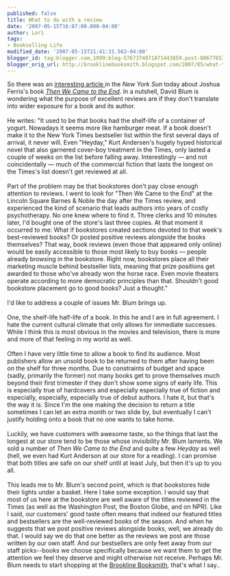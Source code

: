 ```yaml
---
published: false
title: What to do with a review
date: '2007-05-15T16:07:00.000-04:00'
author: Lori
tags:
- Bookselling Life
modified_date: '2007-05-15T21:41:31.563-04:00'
blogger_id: tag:blogger.com,1999:blog-5767374071871443859.post-8067765335802615651
blogger_orig_url: http://brooklinebooksmith.blogspot.com/2007/05/what-to-do-with-review.html
---
```


So there was an <a href="http://www.nysun.com/article/54492">interesting article </a>in the <em>New York Sun</em> today about Joshua Ferris's book <em><a href="http://brookline.booksense.com/NASApp/store/Search?s=results&initiate=yes&amp;ks=q&qsselect=KQ&amp;amp;title=&author=&amp;qstext=then+we+came+to+the+end">Then We Came to the End</a></em>. In a nutshell, David Blum is wondering what the purpose of excellent reviews are if they don't translate into wider exposure for a book and its author.<br /><br />He writes: "It used to be that books had the shelf-life of a container of yogurt. Nowadays it seems more like hamburger meat. If a book doesn't make it to the New York Times bestseller list within the first several days of arrival, it never will. Even "Heyday," Kurt Andersen's hugely hyped historical novel that also garnered cover-boy treatment in the Times, only lasted a couple of weeks on the list before falling away. Interestingly — and not coincidentally — much of the commercial fiction that lasts the longest on the Times's list doesn't get reviewed at all.<br /><br />Part of the problem may be that bookstores don't pay close enough attention to reviews. I went to look for "Then We Came to the End" at the Lincoln Square Barnes & Noble the day after the Times review, and experienced the kind of scenario that leads authors into years of costly psychotherapy. No one knew where to find it. Three clerks and 10 minutes later, I'd bought one of the store's last three copies. At that moment it occurred to me: What if bookstores created sections devoted to that week's best-reviewed books? Or posted positive reviews alongside the books themselves? That way, book reviews (even those that appeared only online) would be easily accessible to those most likely to buy books — people already browsing in the bookstore. Right now, bookstores place all their marketing muscle behind bestseller lists, meaning that prize positions get awarded to those who've already won the horse race. Even movie theaters operate according to more democratic principles than that. Shouldn't good bookstore placement go to good books? Just a thought."<br /><br />I'd like to address a couple of issues Mr. Blum brings up.<br /><br />One, the shelf-life half-life of a book. In this he and I are in full agreement. I hate the current cultural climate that only allows for immediate successes. While I think this is most obvious in the movies and television, there is more and more of that feeling in my world as well.<br /><br />Often I have very little time to allow a book to find its audience. Most publishers allow an unsold book to be returned to them after having been on the shelf for three months. Due to constraints of budget and space (sadly, primarily the former) not many books get to prove themselves much beyond their first trimester if they don't show some signs of early life. This is especially true of hardcovers and especially especially true of fiction and especially, especially, especially true of debut authors. I hate it, but that's the way it is. Since I'm the one making the decision to return a title sometimes I can let an extra month or two slide by, but eventually I can't justify holding onto a book that no one wants to take home.<br /><br />Luckily, we have customers with awesome taste, so the things that last the longest at our store tend to be those whose invisibility Mr. Blum laments. We sold a number of <em>Then We Came to the End</em> and quite a few <em>Heyday</em> as well (hell, we even had Kurt Anderson at our store for a reading). I can promise that both titles are safe on our shelf until at least July, but then it's up to you all.<br /><br />This leads me to Mr. Blum's second point, which is that bookstores hide their lights under a basket. Here I take some exception. I would say that most of us here at the bookstore are well aware of the titles reviewed in the Times (as well as the Washington Post, the Boston Globe, and on NPR). Like I said, our customers' good taste often means that indeed our featured titles and bestsellers are the well-reviewed books of the season. And when he suggests that we post positive reviews alongside books, well, we already do that. I would say we do that one better as the reviews we post are those written by our own staff.  And our bestsellers are only feet away from our staff picks--books we choose specifically because we want them to get the attention we feel they deserve and might otherwise not receive. Perhaps Mr. Blum needs to start shopping at the <a href="http://www.brooklinebooksmith.com">Brookline Booksmith</a>, that's what I say..